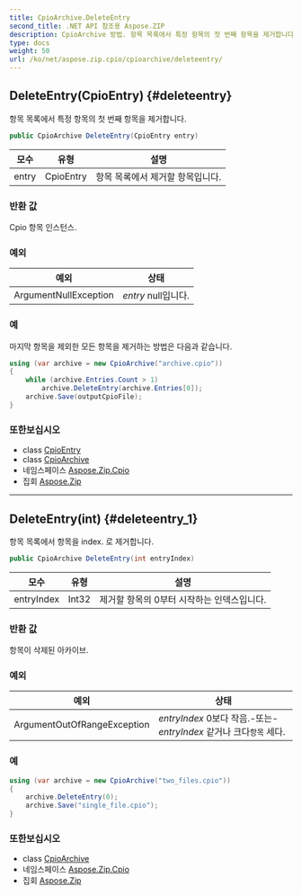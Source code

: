 ```yaml
---
title: CpioArchive.DeleteEntry
second_title: .NET API 참조용 Aspose.ZIP
description: CpioArchive 방법. 항목 목록에서 특정 항목의 첫 번째 항목을 제거합니다.
type: docs
weight: 50
url: /ko/net/aspose.zip.cpio/cpioarchive/deleteentry/
---
```

## DeleteEntry(CpioEntry) {#deleteentry}

항목 목록에서 특정 항목의 첫 번째 항목을 제거합니다.

```csharp
public CpioArchive DeleteEntry(CpioEntry entry)
```

| 모수 | 유형 | 설명 |
| --- | --- | --- |
| entry | CpioEntry | 항목 목록에서 제거할 항목입니다. |

### 반환 값

Cpio 항목 인스턴스.

### 예외

| 예외 | 상태 |
| --- | --- |
| ArgumentNullException | *entry* null입니다. |

### 예

마지막 항목을 제외한 모든 항목을 제거하는 방법은 다음과 같습니다.

```csharp
using (var archive = new CpioArchive("archive.cpio"))
{
    while (archive.Entries.Count > 1)
        archive.DeleteEntry(archive.Entries[0]);
    archive.Save(outputCpioFile);
}
```

### 또한보십시오

* class [CpioEntry](../../cpioentry/)
* class [CpioArchive](../)
* 네임스페이스 [Aspose.Zip.Cpio](../../cpioarchive/)
* 집회 [Aspose.Zip](../../../)

---

## DeleteEntry(int) {#deleteentry_1}

항목 목록에서 항목을 index. 로 제거합니다.

```csharp
public CpioArchive DeleteEntry(int entryIndex)
```

| 모수 | 유형 | 설명 |
| --- | --- | --- |
| entryIndex | Int32 | 제거할 항목의 0부터 시작하는 인덱스입니다. |

### 반환 값

항목이 삭제된 아카이브.

### 예외

| 예외 | 상태 |
| --- | --- |
| ArgumentOutOfRangeException | *entryIndex* 0보다 작음.-또는-*entryIndex* 같거나 크다`항목` 세다. |

### 예

```csharp
using (var archive = new CpioArchive("two_files.cpio"))
{
    archive.DeleteEntry(0);
    archive.Save("single_file.cpio");
}
```

### 또한보십시오

* class [CpioArchive](../)
* 네임스페이스 [Aspose.Zip.Cpio](../../cpioarchive/)
* 집회 [Aspose.Zip](../../../)


